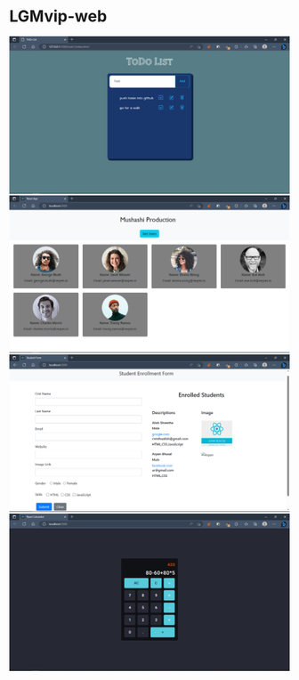 # LGMvip-web
![Task1 Screenshot](task1.png)
![Task2 Screenshot](task2.png)
![Task3 Screenshot](task3.png)
![Task4 Screenshot](task4.png)
